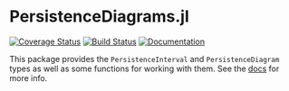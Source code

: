 # PersistenceDiagrams.jl

[![Coverage Status](https://coveralls.io/repos/github/mtsch/PersistenceDiagrams.jl/badge.svg?branch=master)](https://coveralls.io/github/mtsch/PersistenceDiagrams.jl?branch=master)
[![Build Status](https://travis-ci.org/mtsch/PersistenceDiagrams.jl.svg?branch=master)](https://travis-ci.org/mtsch/PersistenceDiagrams.jl)
[![Documentation](https://img.shields.io/badge/docs-latest-blue.svg)](https://mtsch.github.io/PersistenceDiagrams.jl/dev)

This package provides the `PersistenceInterval` and `PersistenceDiagram` types as well as
some functions for working with them. See the
[docs](https://mtsch.github.io/PersistenceDiagrams.jl/dev/) for more info.

